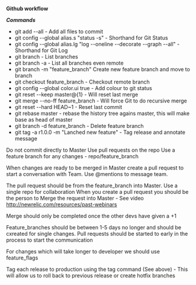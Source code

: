 **Github workflow**

***Commands***

- git add --all - Add all files to commit
- git config --global alias.s "status -s" - Shorthand for Git Status
- git config --global alias.lg "log --oneline --decorate --graph --all" - Shorthand for Git Log
- git branch - List branches
- git branch -a  - List all branches even remote
- git branch -m "feature_branch" Create new feature branch and move to branch
- git checkout feature_branch - Checkout remote branch
- git config --global color.ui true - Add colour to git status
- git reset --keep master@{1} - Will reset last merge
- git merge --no-ff feature_branch - Will force Git to do recursive merge
- git reset --hard HEAD~1 - Reset last commit
- git rebase master - rebase the history tree agains master, this will make base as head of master
- git branch -d feature_branch - Delete feature branch
- git tag -a r1.0.0 -m "Lanched new feature" - Tag release and annotate message

Do not commit directly to Master
Use pull requests on the repo
Use a feature branch for any changes - repo/feature_branch

When changes are ready to be merged in Master create a pull request to start a conversation with Team. Use @mentions to message team.

The pull request should be from the feature_branch into Master.
Use a single repo for collaboration
When you create a pull request you should be the person to Merge the request into Master - See video http://newrelic.com/resources/past-webinars

Merge should only be completed once the other devs have given a +1

Feature_branches should be between 1-5 days no longer and should be cxreated for single changes. Pull requests should be started to early in the process to start the communication

For changes which will take longer to developer we should use feature_flags

Tag each release to production using the tag command (See above) - This will allow us to roll back to previous release or create hotfix branches

 
